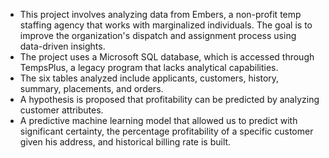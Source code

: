 - This project involves analyzing data from Embers, a non-profit temp staffing agency that works with marginalized individuals. The goal is to improve the organization's dispatch and assignment process using data-driven insights.
- The project uses a Microsoft SQL database, which is accessed through TempsPlus, a legacy program that lacks analytical capabilities.
- The six tables analyzed include applicants, customers, history, summary, placements, and orders.
- A hypothesis is proposed that profitability can be predicted by analyzing customer attributes.
- A predictive machine learning model that allowed us to predict with significant certainty, the percentage profitability of a specific customer given his address, and historical billing rate is built.
